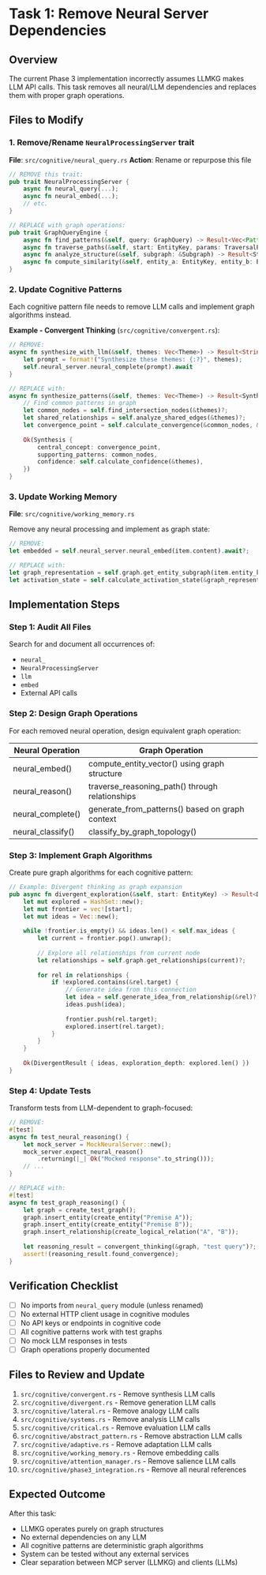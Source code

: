 # Task 1: Remove Neural Server Dependencies

## Overview
The current Phase 3 implementation incorrectly assumes LLMKG makes LLM API calls. This task removes all neural/LLM dependencies and replaces them with proper graph operations.

## Files to Modify

### 1. Remove/Rename `NeuralProcessingServer` trait
**File**: `src/cognitive/neural_query.rs`
**Action**: Rename or repurpose this file

```rust
// REMOVE this trait:
pub trait NeuralProcessingServer {
    async fn neural_query(...);
    async fn neural_embed(...);
    // etc.
}

// REPLACE with graph operations:
pub trait GraphQueryEngine {
    async fn find_patterns(&self, query: GraphQuery) -> Result<Vec<Pattern>>;
    async fn traverse_paths(&self, start: EntityKey, params: TraversalParams) -> Result<Vec<Path>>;
    async fn analyze_structure(&self, subgraph: &Subgraph) -> Result<StructureAnalysis>;
    async fn compute_similarity(&self, entity_a: EntityKey, entity_b: EntityKey) -> Result<f32>;
}
```

### 2. Update Cognitive Patterns
Each cognitive pattern file needs to remove LLM calls and implement graph algorithms instead.

**Example - Convergent Thinking** (`src/cognitive/convergent.rs`):

```rust
// REMOVE:
async fn synthesize_with_llm(&self, themes: Vec<Theme>) -> Result<String> {
    let prompt = format!("Synthesize these themes: {:?}", themes);
    self.neural_server.neural_complete(prompt).await
}

// REPLACE with:
async fn synthesize_patterns(&self, themes: Vec<Theme>) -> Result<Synthesis> {
    // Find common patterns in graph
    let common_nodes = self.find_intersection_nodes(&themes)?;
    let shared_relationships = self.analyze_shared_edges(&themes)?;
    let convergence_point = self.calculate_convergence(&common_nodes, &shared_relationships)?;
    
    Ok(Synthesis {
        central_concept: convergence_point,
        supporting_patterns: common_nodes,
        confidence: self.calculate_confidence(&themes),
    })
}
```

### 3. Update Working Memory
**File**: `src/cognitive/working_memory.rs`

Remove any neural processing and implement as graph state:
```rust
// REMOVE:
let embedded = self.neural_server.neural_embed(item.content).await?;

// REPLACE with:
let graph_representation = self.graph.get_entity_subgraph(item.entity_key)?;
let activation_state = self.calculate_activation_state(&graph_representation)?;
```

## Implementation Steps

### Step 1: Audit All Files
Search for and document all occurrences of:
- `neural_`
- `NeuralProcessingServer`
- `llm`
- `embed`
- External API calls

### Step 2: Design Graph Operations
For each removed neural operation, design equivalent graph operation:

| Neural Operation | Graph Operation |
|-----------------|-----------------|
| neural_embed() | compute_entity_vector() using graph structure |
| neural_reason() | traverse_reasoning_path() through relationships |
| neural_complete() | generate_from_patterns() based on graph context |
| neural_classify() | classify_by_graph_topology() |

### Step 3: Implement Graph Algorithms
Create pure graph algorithms for each cognitive pattern:

```rust
// Example: Divergent thinking as graph expansion
pub async fn divergent_exploration(&self, start: EntityKey) -> Result<DivergentResult> {
    let mut explored = HashSet::new();
    let mut frontier = vec![start];
    let mut ideas = Vec::new();
    
    while !frontier.is_empty() && ideas.len() < self.max_ideas {
        let current = frontier.pop().unwrap();
        
        // Explore all relationships from current node
        let relationships = self.graph.get_relationships(current)?;
        
        for rel in relationships {
            if !explored.contains(&rel.target) {
                // Generate idea from this connection
                let idea = self.generate_idea_from_relationship(&rel)?;
                ideas.push(idea);
                
                frontier.push(rel.target);
                explored.insert(rel.target);
            }
        }
    }
    
    Ok(DivergentResult { ideas, exploration_depth: explored.len() })
}
```

### Step 4: Update Tests
Transform tests from LLM-dependent to graph-focused:

```rust
// REMOVE:
#[test]
async fn test_neural_reasoning() {
    let mock_server = MockNeuralServer::new();
    mock_server.expect_neural_reason()
        .returning(|_| Ok("Mocked response".to_string()));
    // ...
}

// REPLACE with:
#[test]
async fn test_graph_reasoning() {
    let graph = create_test_graph();
    graph.insert_entity(create_entity("Premise A"));
    graph.insert_entity(create_entity("Premise B"));
    graph.insert_relationship(create_logical_relation("A", "B"));
    
    let reasoning_result = convergent_thinking(&graph, "test query")?;
    assert!(reasoning_result.found_convergence);
}
```

## Verification Checklist

- [ ] No imports from `neural_query` module (unless renamed)
- [ ] No external HTTP client usage in cognitive modules
- [ ] No API keys or endpoints in cognitive code
- [ ] All cognitive patterns work with test graphs
- [ ] No mock LLM responses in tests
- [ ] Graph operations properly documented

## Files to Review and Update

1. `src/cognitive/convergent.rs` - Remove synthesis LLM calls
2. `src/cognitive/divergent.rs` - Remove generation LLM calls
3. `src/cognitive/lateral.rs` - Remove analogy LLM calls
4. `src/cognitive/systems.rs` - Remove analysis LLM calls
5. `src/cognitive/critical.rs` - Remove evaluation LLM calls
6. `src/cognitive/abstract_pattern.rs` - Remove abstraction LLM calls
7. `src/cognitive/adaptive.rs` - Remove adaptation LLM calls
8. `src/cognitive/working_memory.rs` - Remove embedding calls
9. `src/cognitive/attention_manager.rs` - Remove salience LLM calls
10. `src/cognitive/phase3_integration.rs` - Remove all neural references

## Expected Outcome

After this task:
- LLMKG operates purely on graph structures
- No external dependencies on any LLM
- All cognitive patterns are deterministic graph algorithms
- System can be tested without any external services
- Clear separation between MCP server (LLMKG) and clients (LLMs)